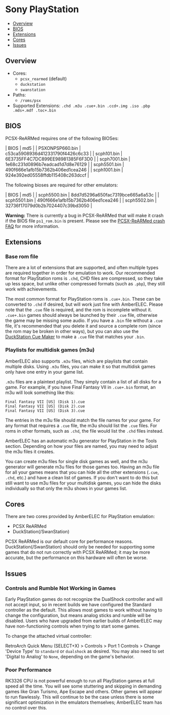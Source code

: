 # Sony PlayStation

- [Overview](#overview)
- [BIOS](#bios)
- [Extensions](#extensions)
- [Cores](#cores)
- [Issues](#issues)

## Overview

- Cores:
  - `pcsx_rearmed` (default)
  - `duckstation`
  - `swanstation`
- Paths:
  - `/roms/psx`
- Supported Extensions: `.chd .m3u .cue+.bin .ccd+.img .iso .pbp .mds+.mdf .toc+.bin`

## BIOS

PCSX-ReARMed requires one of the following BIOSes:

| BIOS             | md5                              |
| PSXONPSP660.bin  | c53ca5908936d412331790f4426c6c33 |
| scph101.bin      | 6E3735FF4C7DC899EE98981385F6F3D0 |
| scph7001.bin     | 1e68c231d0896b7eadcad1d7d8e76129 |
| scph5501.bin     | 490f666e1afb15b7362b406ed1cea246 |
| scph1001.bin     | 924e392ed05558ffdb115408c263dccf |

The following bioses are required for other emulators:

| BIOS             | md5                              |
| scph5500.bin     | 8dd7d5296a650fac7319bce665a6a53c |
| scph5501.bin     | 490f666e1afb15b7362b406ed1cea246 |
| scph5502.bin     | 32736f17079d0b2b7024407c39bd3050 |

**Warning:** There is currently a bug in PCSX-ReARMed that will make it crash if the BIOS file `ps1_rom.bin` is present. Please see the  [PCSX-ReARMed crash FAQ](FAQ#pcsx-rearmed-crash) for more information.

## Extensions

### Base rom file

There are a lot of extensions that are supported, and often multiple types are required together in order for emulation to work. Our recommended format for PlayStation roms is `.chd`, CHD files are compressed, so they take up less space, but unlike other compressed formats (such as `.pbp`), they still work with achievements.

The most common format for PlayStation roms is `.cue+.bin`. These can be converted to `.chd` if desired, but will work just fine with AmberELEC. Please note that the `.cue` file is required, and the rom is incomplete without it. `.cue+.bin` games should always be launched by their `.cue` file, otherwise the game may be missing some audio. If you have a `.bin` file without a `.cue` file, it's recommended that you delete it and source a complete rom (since the rom may be broken in other ways), but you can also use the [DuckStation Cue Maker](https://www.duckstation.org/cue-maker/) to make a `.cue` file that matches your `.bin`.

### Playlists for multidisk games (m3u)

AmberELEC also supports `.m3u` files, which are playlists that contain multiple disks. Using `.m3u` files, you can make it so that multidisk games only have one entry in your game list.

`.m3u` files are a plaintext playlist. They simply contain a list of all disks for a game. For example, if you have Final Fantasy VII in `.cue+.bin` format, an m3u will look something like this:

```
Final Fantasy VII [US] (Disk 1).cue
Final Fantasy VII [US] (Disk 2).cue
Final Fantasy VII [US] (Disk 3).cue
```

The entries in the m3u file should match the file names for your game. For any format that requires a `.cue` file, the m3u should list the `.cue` files. For roms in other formats, such as `.chd`, the file would list the `.chd` files instead.

AmberELEC has an automatic m3u generator for PlayStation in the Tools section. Depending on how your files are named, you may need to adjust the m3u files it creates.

You can create m3u files for single disk games as well, and the m3u generator will generate m3u files for those games too. Having an m3u file for all your games means that you can hide all the other extensions (`.cue`, `.chd`, etc.) and have a clean list of games. If you don't want to do this but still want to use m3u files for your multidisk games, you can hide the disks individually so that only the m3u shows in your games list.

## Cores

There are two cores provided by AmberELEC for PlayStation emulation: 

* PCSX ReARMed
* DuckStation(/SwanStation)

PCSX ReARMed is our default core for performance reasons.  DuckStation(/SwanStation) should only be needed for supporting some games that do not run correctly with PCSX ReARMed; it may be more accurate, but the performance on this hardware will often be worse.

## Issues
### Controls and Rumble Not Working in Games

Early PlayStation games do not recognize the DualShock controller and will not accept input, so in recent builds we have configured the Standard controller as the default.  This allows most games to work without having to change the configuration, but means analog sticks and rumble will be disabled.  Users who have upgraded from earlier builds of AmberELEC may have non-functioning controls when trying to start some games.

To change the attached virtual controller:

RetroArch Quick Menu (SELECT+X) > Controls > Port 1 Controls > Change 'Device Type' to `standard` or `dualshock` as desired.  You may also need to set 'Digital to Analog' to `None`, depending on the game's behavior.

### Poor Performance

RK3326 CPU is not powerful enough to run all PlayStation games at full speed all the time.  You will see some stuttering and skipping in demanding games like Gran Turismo, Ape Escape and others.  Other games will appear to run flawlessly.  This will continue to be the case unless there is some significant optimization in the emulators themselves; AmberELEC team has no control over this.
